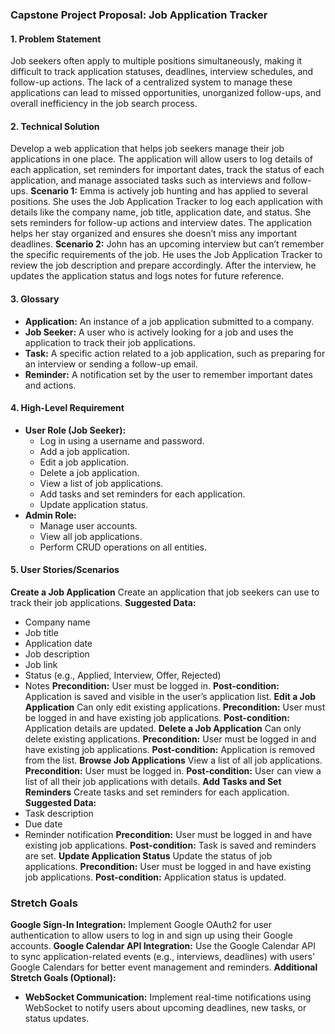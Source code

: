 ### Capstone Project Proposal: Job Application Tracker
#### 1. Problem Statement
Job seekers often apply to multiple positions simultaneously, making it difficult to track application statuses, deadlines, interview schedules, and follow-up actions. The lack of a centralized system to manage these applications can lead to missed opportunities, unorganized follow-ups, and overall inefficiency in the job search process.
#### 2. Technical Solution
Develop a web application that helps job seekers manage their job applications in one place. The application will allow users to log details of each application, set reminders for important dates, track the status of each application, and manage associated tasks such as interviews and follow-ups.
**Scenario 1:**
Emma is actively job hunting and has applied to several positions. She uses the Job Application Tracker to log each application with details like the company name, job title, application date, and status. She sets reminders for follow-up actions and interview dates. The application helps her stay organized and ensures she doesn’t miss any important deadlines.
**Scenario 2:**
John has an upcoming interview but can’t remember the specific requirements of the job. He uses the Job Application Tracker to review the job description and prepare accordingly. After the interview, he updates the application status and logs notes for future reference.
#### 3. Glossary
- **Application:** An instance of a job application submitted to a company.
- **Job Seeker:** A user who is actively looking for a job and uses the application to track their job applications.
- **Task:** A specific action related to a job application, such as preparing for an interview or sending a follow-up email.
- **Reminder:** A notification set by the user to remember important dates and actions.
#### 4. High-Level Requirement
- **User Role (Job Seeker):**
  - Log in using a username and password.
  - Add a job application.
  - Edit a job application.
  - Delete a job application.
  - View a list of job applications.
  - Add tasks and set reminders for each application.
  - Update application status.
- **Admin Role:**
  - Manage user accounts.
  - View all job applications.
  - Perform CRUD operations on all entities.
#### 5. User Stories/Scenarios
**Create a Job Application**
Create an application that job seekers can use to track their job applications.
**Suggested Data:**
- Company name
- Job title
- Application date
- Job description
- Job link
- Status (e.g., Applied, Interview, Offer, Rejected)
- Notes
**Precondition:** User must be logged in.
**Post-condition:** Application is saved and visible in the user’s application list.
**Edit a Job Application**
Can only edit existing applications.
**Precondition:** User must be logged in and have existing job applications.
**Post-condition:** Application details are updated.
**Delete a Job Application**
Can only delete existing applications.
**Precondition:** User must be logged in and have existing job applications.
**Post-condition:** Application is removed from the list.
**Browse Job Applications**
View a list of all job applications.
**Precondition:** User must be logged in.
**Post-condition:** User can view a list of all their job applications with details.
**Add Tasks and Set Reminders**
Create tasks and set reminders for each application.
**Suggested Data:**
- Task description
- Due date
- Reminder notification
**Precondition:** User must be logged in and have existing job applications.
**Post-condition:** Task is saved and reminders are set.
**Update Application Status**
Update the status of job applications.
**Precondition:** User must be logged in and have existing job applications.
**Post-condition:** Application status is updated.
### Stretch Goals
**Google Sign-In Integration:** Implement Google OAuth2 for user authentication to allow users to log in and sign up using their Google accounts.
**Google Calendar API Integration:** Use the Google Calendar API to sync application-related events (e.g., interviews, deadlines) with users' Google Calendars for better event management and reminders.
**Additional Stretch Goals (Optional):**
- **WebSocket Communication:** Implement real-time notifications using WebSocket to notify users about upcoming deadlines, new tasks, or status updates.